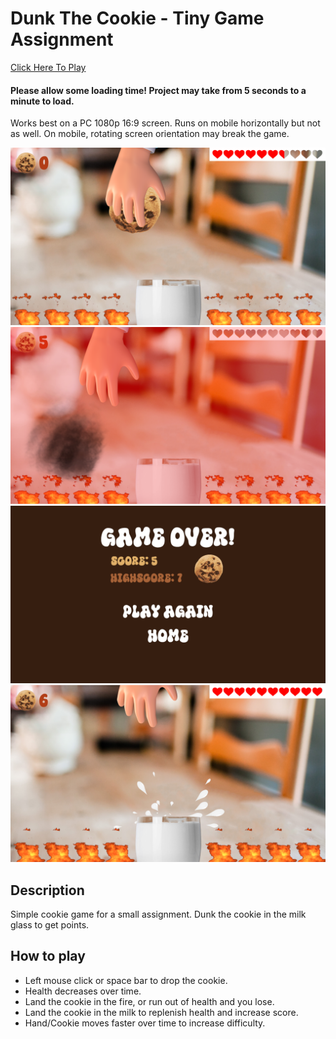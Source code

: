 # Dunk The Cookie - Tiny Game Assignment
<a href="https://lenibi.github.io/Tiny-Game---Dunk-The-Cookie/">Click Here To Play</a>
#### Please allow some loading time! Project may take from 5 seconds to a minute to load. 
Works best on a PC 1080p 16:9 screen. Runs on mobile horizontally but not as well. On mobile, rotating screen orientation may break the game.

<img src="./Images/ss1.png">
<img src="./Images/ss3.png">
<img src="./Images/ss4.png">
<img src="./Images/ss2.png">

## Description

Simple cookie game for a small assignment. Dunk the cookie in the milk glass to get points.

## How to play

* Left mouse click or space bar to drop the cookie.
* Health decreases over time.
* Land the cookie in the fire, or run out of health and you lose.
* Land the cookie in the milk to replenish health and increase score.
* Hand/Cookie moves faster over time to increase difficulty.
  
